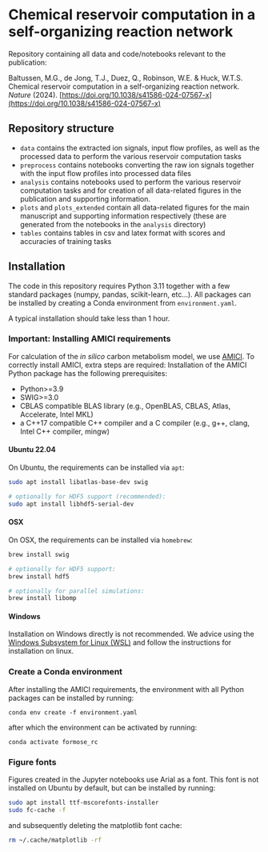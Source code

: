 # Chemical reservoir computation in a self-organizing reaction network

Repository containing all data and code/notebooks relevant to the publication: 

Baltussen, M.G., de Jong, T.J., Duez, Q., Robinson, W.E. & Huck, W.T.S. Chemical reservoir computation in a self-organizing reaction network. _Nature_ (2024). [https://doi.org/10.1038/s41586-024-07567-x](https://doi.org/10.1038/s41586-024-07567-x)

## Repository structure

- `data` contains the extracted ion signals, input flow profiles, as well as the processed data to perform the various reservoir computation tasks
- `preprocess` contains notebooks converting the raw ion signals together with the input flow profiles into processed data files
- `analysis` contains notebooks used to perform the various reservoir computation tasks and for creation of all data-related figures in the publication and supporting information.
- `plots` and `plots_extended` contain all data-related figures for the main manuscript and supporting information respectively (these are generated from the notebooks in the `analysis` directory)
- `tables` contains tables in csv and latex format with scores and accuracies of training tasks

## Installation

The code in this repository requires Python 3.11 together with a few standard packages (numpy, pandas, scikit-learn, etc...). 
All packages can be installed by creating a Conda environment from `environment.yaml`.

A typical installation should take less than 1 hour.

### Important: Installing AMICI requirements
For calculation of the *in silico* carbon metabolism model, we use [AMICI](https://amici.readthedocs.io/en/latest/index.html). 
To correctly install AMICI, extra steps are required:
Installation of the AMICI Python package has the following prerequisites:

- Python>=3.9
- SWIG>=3.0
- CBLAS compatible BLAS library (e.g., OpenBLAS, CBLAS, Atlas, Accelerate, Intel MKL)
- a C++17 compatible C++ compiler and a C compiler (e.g., g++, clang, Intel C++ compiler, mingw)


#### Ubuntu 22.04
On Ubuntu, the requirements can be installed via `apt`:
```bash
sudo apt install libatlas-base-dev swig

# optionally for HDF5 support (recommended):
sudo apt install libhdf5-serial-dev
```

#### OSX
On OSX, the requirements can be installed via `homebrew`:

```bash
brew install swig

# optionally for HDF5 support:
brew install hdf5

# optionally for parallel simulations:
brew install libomp
```

#### Windows
Installation on Windows directly is not recommended. We advice using the [Windows Subsystem for Linux (WSL)](https://learn.microsoft.com/en-us/windows/wsl/install) and follow the instructions for installation on linux.

### Create a Conda environment

After installing the AMICI requirements, the environment with all Python packages can be installed by running:

`conda env create -f environment.yaml`

after which the environment can be activated by running:

`conda activate formose_rc`

### Figure fonts

Figures created in the Jupyter notebooks use Arial as a font. 
This font is not installed on Ubuntu by default, but can be installed by running:
```bash
sudo apt install ttf-mscorefonts-installer
sudo fc-cache -f
```

and subsequently deleting the matplotlib font cache:
```bash
rm ~/.cache/matplotlib -rf
```

